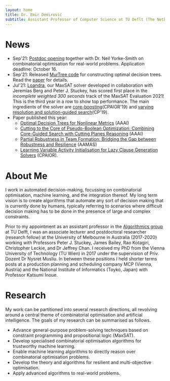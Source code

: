 ```yaml
---
layout: home
title: Dr. Emir Demirović
subtitle: Assistant Professor of Computer Science at TU Deflt (The Netherlands)
---
```


# News

* Sep'21: [Postdoc opening](https://www.tudelft.nl/over-tu-delft/werken-bij-tu-delft/vacatures/details?jobId=4093&jobTitle=%20Postdoc%20position%20on%20real-world%20combinatorial%20optimisation) together with Dr. Neil Yorke-Smith on combinatorial optimisation for real-world problems. Application deadline: October 16.
* Sep'21: Released [MurTree code](https://bitbucket.org/EmirD/murtree) for constructing optimal decision trees. Read the [paper](https://arxiv.org/abs/2007.12652) for details.
* Jul'21: [Loandra](https://github.com/jezberg/loandra), our MaxSAT solver developed in collaboration with Jeremias Berg and Peter J. Stuckey, has scored first place in the _incomplete weighted 300 seconds_ track of the MaxSAT Evaluation 2021! This is the third year in a row to show top performance. The main ingredients of the solver are [core-boosting](https://www.cs.helsinki.fi/u/jezberg/papers/CPAIOR2019_Berg_Demirovic_Stuckey.pdf)(CPAIOR'19) and [varying resolution and solution-guided search](https://link.springer.com/chapter/10.1007/978-3-030-30048-7_11)(CP'19).
* Paper published this year: 
	- [Optimal Decision Trees for Nonlinear Metrics](https://ojs.aaai.org/index.php/AAAI/article/view/16490) (AAAI) 
	- [Cutting to the Core of Pseudo-Boolean Optimization: Combining Core-Guided Search with Cutting Planes Reasoning](https://www.csc.kth.se/~jakobn/research/CuttingToTheCore_AAAI.pdf) (AAAI)
	- [Partial Robustness in Team Formation: Bridging the Gap between Robustness and Resilience](https://www.ifaamas.org/Proceedings/aamas2021/pdfs/p1154.pdf) (AAMAS)
	- [Learning Variable Activity Initialisation for Lazy Clause Generation Solvers](https://link.springer.com/chapter/10.1007/978-3-030-78230-6_4) (CPAIOR).

# About Me

I work in automated decision-making, focussing on combinatorial optimisation, machine learning, and the integration thereof. My long term vision is to create algorithms that automate any sort of decision making that is currently done by humans, typically referring to scenarios where difficult decision making has to be done in the presence of large and complex constraints.

Prior to my appointment as an assistant professor in the [Algorithmics group](https://www.tudelft.nl/ewi/over-de-faculteit/afdelingen/software-technology/algorithmics/) at TU Delft, I was an associate lecturer and postdoctoral researcher (research fellow) at the University of Melbourne in Australia (2017-2020) working with Professors Peter J. Stuckey, James Bailey, Rao Kotagiri, Christopher Leckie, and Dr Jeffrey Chan. I received my PhD from the Vienna University of Technology (TU Wien) in 2017 under the supervision of Priv. Dozent Dr Nysret Musliu. In between these positions I held shorter terms posts at a production planning and scheduling company MCP (Vienna, Austria) and the National Institute of Informatics (Toyko, Japan) with Professor Katsumi Inoue.

# Research

My work can be partitioned into several research directions, all revolving around a central theme of combinatorial optimisation and artificial intelligence. The goals of my research can be summarised as follows.

* Advance general-purpose problem-solving techniques based on constraint programming and propositional logic (MaxSAT).
* Develop specialised combinatorial optimisation algorithms for trustworthy machine learning.
* Enable machine learning algorithms to directly reason over combinatorial optimisation problems.
* Develop the theory and algorithms for resilient and multi-objective optimisation.
* Apply advanced algorithms to real-world problems.